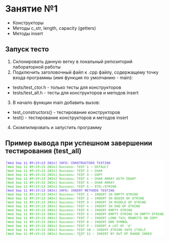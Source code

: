 # Занятие №1
- Конструкторы
- Методы c_str, length, capacity (getters)
- Методы insert

## Запуск тесто

1. Склонировать данную ветку в локальный репозиторий лабораторной работы
2. Подключить заголовочный файл к .cpp файлу, содержащему точку входа программы (имя функция по умолчанию - main):
- tests/test_ctor.h - только тесты для конструкторов
- tests/test_all.h - тесты для конструкторов и методов insert
3. В начало функции main добавить вызов:
- test_constructors() - тестирование конструкторов
- test() - тестирование конструкторов и методов insert
4. Скомпилировать и запустить программу

## Пример вывода при успешном завершении тестирования (test_all)
![Successful test pass](./img/successful_test_pass.png)